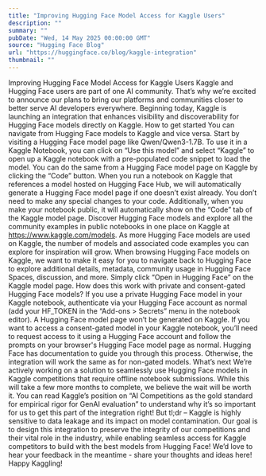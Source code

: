 ```yaml
---
title: "Improving Hugging Face Model Access for Kaggle Users"
description: ""
summary: ""
pubDate: "Wed, 14 May 2025 00:00:00 GMT"
source: "Hugging Face Blog"
url: "https://huggingface.co/blog/kaggle-integration"
thumbnail: ""
---
```


Improving Hugging Face Model Access for Kaggle Users
Kaggle and Hugging Face users are part of one AI community. That’s why we’re excited to announce our plans to bring our platforms and communities closer to better serve AI developers everywhere.
Beginning today, Kaggle is launching an integration that enhances visibility and discoverability for Hugging Face models directly on Kaggle.
How to get started
You can navigate from Hugging Face models to Kaggle and vice versa. Start by visiting a Hugging Face model page like Qwen/Qwen3-1.7B. To use it in a Kaggle Notebook, you can click on “Use this model” and select “Kaggle” to open up a Kaggle notebook with a pre-populated code snippet to load the model. You can do the same from a Hugging Face model page on Kaggle by clicking the “Code” button.
When you run a notebook on Kaggle that references a model hosted on Hugging Face Hub, we will automatically generate a Hugging Face model page if one doesn’t exist already. You don’t need to make any special changes to your code. Additionally, when you make your notebook public, it will automatically show on the “Code” tab of the Kaggle model page.
Discover Hugging Face models and explore all the community examples in public notebooks in one place on Kaggle at https://www.kaggle.com/models. As more Hugging Face models are used on Kaggle, the number of models and associated code examples you can explore for inspiration will grow.
When browsing Hugging Face models on Kaggle, we want to make it easy for you to navigate back to Hugging Face to explore additional details, metadata, community usage in Hugging Face Spaces, discussion, and more. Simply click “Open in Hugging Face” on the Kaggle model page.
How does this work with private and consent-gated Hugging Face models?
If you use a private Hugging Face model in your Kaggle notebook, authenticate via your Hugging Face account as normal (add your HF_TOKEN in the “Add-ons > Secrets” menu in the notebook editor). A Hugging Face model page won’t be generated on Kaggle.
If you want to access a consent-gated model in your Kaggle notebook, you’ll need to request access to it using a Hugging Face account and follow the prompts on your browser's Hugging Face model page as normal. Hugging Face has documentation to guide you through this process. Otherwise, the integration will work the same as for non-gated models.
What’s next
We’re actively working on a solution to seamlessly use Hugging Face models in Kaggle competitions that require offline notebook submissions. While this will take a few more months to complete, we believe the wait will be worth it.
You can read Kaggle’s position on “AI Competitions as the gold standard for empirical rigor for GenAI evaluation” to understand why it’s so important for us to get this part of the integration right! But tl;dr – Kaggle is highly sensitive to data leakage and its impact on model contamination. Our goal is to design this integration to preserve the integrity of our competitions and their vital role in the industry, while enabling seamless access for Kaggle competitors to build with the best models from Hugging Face!
We’d love to hear your feedback in the meantime - share your thoughts and ideas here!
Happy Kaggling!
